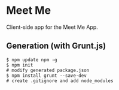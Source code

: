 # Meet Me

Client-side app for the Meet Me App.

## Generation (with Grunt.js)

    $ npm update npm -g
    $ npm init
    # modify generated package.json
    $ npm install grunt --save-dev
    # create .gitignore and add node_modules